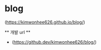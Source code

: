 # blog
(https://kimwonhee626.github.io/blog/)
<br>


** 개발 url **
- (https://github.dev/kimwonhee626/blog/)